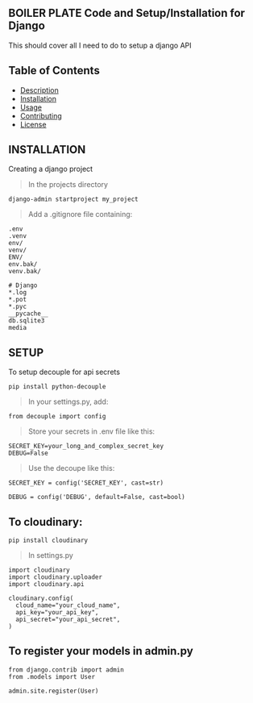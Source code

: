 ## BOILER PLATE Code and Setup/Installation for Django
This should cover all I need to do to setup a django API

## Table of Contents

- [Description](#description)
- [Installation](#installation)
- [Usage](#usage)
- [Contributing](#contributing)
- [License](#license)

## INSTALLATION
Creating a django project
> In the projects directory 
```
django-admin startproject my_project
```

> Add a .gitignore file containing: 
```
.env 
.venv 
env/ 
venv/ 
ENV/ 
env.bak/ 
venv.bak/ 

# Django
*.log
*.pot
*.pyc
__pycache__
db.sqlite3
media
```

## SETUP
To setup decouple for api secrets
```
pip install python-decouple
```

> In your settings.py, add:
```
from decouple import config
```

> Store your secrets in .env file like this:
```
SECRET_KEY=your_long_and_complex_secret_key
DEBUG=False
```

> Use the decoupe like this:
```
SECRET_KEY = config('SECRET_KEY', cast=str)
```

```
DEBUG = config('DEBUG', default=False, cast=bool)
```

## To cloudinary:
```
pip install cloudinary
```

> In settings.py
```
import cloudinary
import cloudinary.uploader
import cloudinary.api

cloudinary.config(
  cloud_name="your_cloud_name",
  api_key="your_api_key",
  api_secret="your_api_secret",
)
```

## To register your models in admin.py
```
from django.contrib import admin
from .models import User

admin.site.register(User)
```